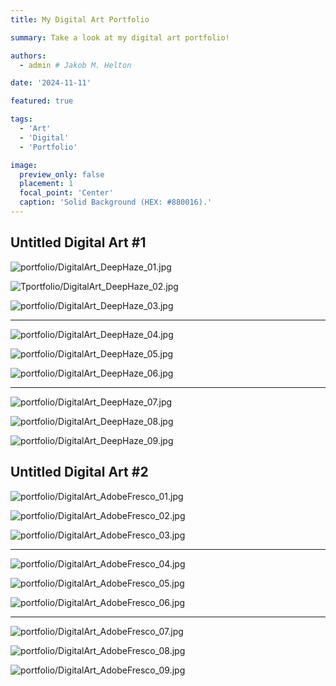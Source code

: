 ```yaml
---
title: My Digital Art Portfolio

summary: Take a look at my digital art portfolio!

authors:
  - admin # Jakob M. Helton

date: '2024-11-11'

featured: true

tags:
  - 'Art'
  - 'Digital'
  - 'Portfolio'

image:
  preview_only: false
  placement: 1
  focal_point: 'Center'
  caption: 'Solid Background (HEX: #880016).'
---
```


## Untitled Digital Art #1

![portfolio/DigitalArt_DeepHaze_01.jpg](portfolio/DigitalArt_DeepHaze_01.jpg "The above image was made using the Deep Haze, the simple command line tool for text to image generation using OpenAI's CLIP and Siren. The prompt for this image was 'an abstract self portrait.' Here are the adopted hyperparameters: 1e-5 is the learning rate of the neural network, 16 is the number of hidden layers to use in the neural network, 8 is the number of epochs to run, 256 is the number of times to calculate and backpropagate loss in a given epoch, 4 is the number of samples used for each iteration to calculate the weighted loss, and 4 is the number of generated images to pass before calculating loss.")

![Tportfolio/DigitalArt_DeepHaze_02.jpg](portfolio/DigitalArt_DeepHaze_02.jpg "The above image was made using the Deep Haze, the simple command line tool for text to image generation using OpenAI's CLIP and Siren. The prompt for this image was 'my beautiful dark twisted fantasy.' Here are the adopted hyperparameters: 1e-5 is the learning rate of the neural network, 16 is the number of hidden layers to use in the neural network, 8 is the number of epochs to run, 256 is the number of times to calculate and backpropagate loss in a given epoch, 4 is the number of samples used for each iteration to calculate the weighted loss, and 4 is the number of generated images to pass before calculating loss.")

![portfolio/DigitalArt_DeepHaze_03.jpg](portfolio/DigitalArt_DeepHaze_03.jpg "The above image was made using the Deep Haze, the simple command line tool for text to image generation using OpenAI's CLIP and Siren. The prompt for this image was 'a painting of outer space.' Here are the adopted hyperparameters: 1e-5 is the learning rate of the neural network, 16 is the number of hidden layers to use in the neural network, 8 is the number of epochs to run, 256 is the number of times to calculate and backpropagate loss in a given epoch, 4 is the number of samples used for each iteration to calculate the weighted loss, and 4 is the number of generated images to pass before calculating loss.")

***

![portfolio/DigitalArt_DeepHaze_04.jpg](portfolio/DigitalArt_DeepHaze_04.jpg "The above image was made using the Deep Haze, the simple command line tool for text to image generation using OpenAI's CLIP and Siren. The prompt for this image was 'a group of aliens smoking weed.' Here are the adopted hyperparameters: 1e-5 is the learning rate of the neural network, 16 is the number of hidden layers to use in the neural network, 8 is the number of epochs to run, 256 is the number of times to calculate and backpropagate loss in a given epoch, 4 is the number of samples used for each iteration to calculate the weighted loss, and 4 is the number of generated images to pass before calculating loss.")

![portfolio/DigitalArt_DeepHaze_05.jpg](portfolio/DigitalArt_DeepHaze_05.jpg "The above image was made using the Deep Haze, the simple command line tool for text to image generation using OpenAI's CLIP and Siren. The prompt for this image was 'a group of people smoking weed.' Here are the adopted hyperparameters: 1e-5 is the learning rate of the neural network, 16 is the number of hidden layers to use in the neural network, 8 is the number of epochs to run, 256 is the number of times to calculate and backpropagate loss in a given epoch, 4 is the number of samples used for each iteration to calculate the weighted loss, and 4 is the number of generated images to pass before calculating loss.")

![portfolio/DigitalArt_DeepHaze_06.jpg](portfolio/DigitalArt_DeepHaze_06.jpg "The above image was made using the Deep Haze, the simple command line tool for text to image generation using OpenAI's CLIP and Siren. The prompt for this image was 'a group of robots smoking weed.' Here are the adopted hyperparameters: 1e-5 is the learning rate of the neural network, 16 is the number of hidden layers to use in the neural network, 8 is the number of epochs to run, 256 is the number of times to calculate and backpropagate loss in a given epoch, 4 is the number of samples used for each iteration to calculate the weighted loss, and 4 is the number of generated images to pass before calculating loss.")

***

![portfolio/DigitalArt_DeepHaze_07.jpg](portfolio/DigitalArt_DeepHaze_07.jpg "The above image was made using the Deep Haze, the simple command line tool for text to image generation using OpenAI's CLIP and Siren. The prompt for this image was 'a psychedelic experience on LSD.' Here are the adopted hyperparameters: 1e-5 is the learning rate of the neural network, 16 is the number of hidden layers to use in the neural network, 8 is the number of epochs to run, 256 is the number of times to calculate and backpropagate loss in a given epoch, 4 is the number of samples used for each iteration to calculate the weighted loss, and 4 is the number of generated images to pass before calculating loss.")

![portfolio/DigitalArt_DeepHaze_08.jpg](portfolio/DigitalArt_DeepHaze_08.jpg "The above image was made using the Deep Haze, the simple command line tool for text to image generation using OpenAI's CLIP and Siren. The prompt for this image was 'a spiritual experience on DMT'. Here are the adopted hyperparameters: 1e-5 is the learning rate of the neural network, 16 is the number of hidden layers to use in the neural network, 8 is the number of epochs to run, 256 is the number of times to calculate and backpropagate loss in a given epoch, 4 is the number of samples used for each iteration to calculate the weighted loss, and 4 is the number of generated images to pass before calculating loss.")

![portfolio/DigitalArt_DeepHaze_09.jpg](portfolio/DigitalArt_DeepHaze_09.jpg "The above image was made using the Deep Haze, the simple command line tool for text to image generation using OpenAI's CLIP and Siren. The prompt for this image was 'a psychedelic experience on mushrooms.' Here are the adopted hyperparameters: 1e-5 is the learning rate of the neural network, 16 is the number of hidden layers to use in the neural network, 8 is the number of epochs to run, 256 is the number of times to calculate and backpropagate loss in a given epoch, 4 is the number of samples used for each iteration to calculate the weighted loss, and 4 is the number of generated images to pass before calculating loss.")

## Untitled Digital Art #2

![portfolio/DigitalArt_AdobeFresco_01.jpg](portfolio/DigitalArt_AdobeFresco_01.jpg "The above image was made using Adobe Fresco, the powerful drawing app with the world's largest digital brush collection.")

![portfolio/DigitalArt_AdobeFresco_02.jpg](portfolio/DigitalArt_AdobeFresco_02.jpg "The above image was made using Adobe Fresco, the powerful drawing app with the world's largest digital brush collection.")

![portfolio/DigitalArt_AdobeFresco_03.jpg](portfolio/DigitalArt_AdobeFresco_03.jpg "The above image was made using Adobe Fresco, the powerful drawing app with the world's largest digital brush collection.")

***

![portfolio/DigitalArt_AdobeFresco_04.jpg](portfolio/DigitalArt_AdobeFresco_04.jpg "The above image was made using Adobe Fresco, the powerful drawing app with the world's largest digital brush collection.")

![portfolio/DigitalArt_AdobeFresco_05.jpg](portfolio/DigitalArt_AdobeFresco_05.jpg "The above image was made using Adobe Fresco, the powerful drawing app with the world's largest digital brush collection.")

![portfolio/DigitalArt_AdobeFresco_06.jpg](portfolio/DigitalArt_AdobeFresco_06.jpg "The above image was made using Adobe Fresco, the powerful drawing app with the world's largest digital brush collection.")

***

![portfolio/DigitalArt_AdobeFresco_07.jpg](portfolio/DigitalArt_AdobeFresco_07.jpg "The above image was made using Adobe Fresco, the powerful drawing app with the world's largest digital brush collection.")

![portfolio/DigitalArt_AdobeFresco_08.jpg](portfolio/DigitalArt_AdobeFresco_08.jpg "The above image was made using Adobe Fresco, the powerful drawing app with the world's largest digital brush collection.")

![portfolio/DigitalArt_AdobeFresco_09.jpg](portfolio/DigitalArt_AdobeFresco_09.jpg "The above image was made using Adobe Fresco, the powerful drawing app with the world's largest digital brush collection.")
